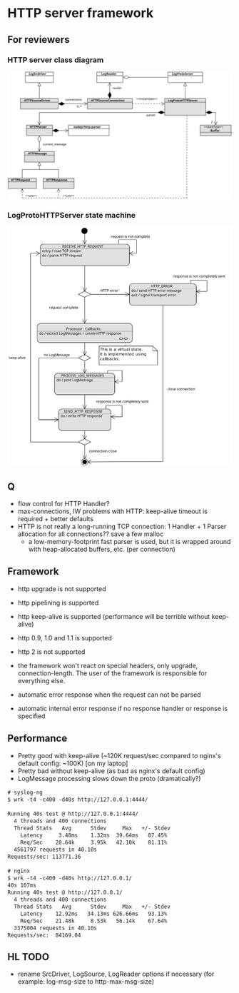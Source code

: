 HTTP server framework
=====================

For reviewers
-------------

### HTTP server class diagram

![HTTP server class diagram](/lib/http/images/HTTPServer.svg)

### LogProtoHTTPServer state machine

![LogProtoHTTPServer state machine](/lib/http/images/LogProtoHTTPServer.svg)

Q
---

- flow control for HTTP Handler?
- max-connections, IW problems with HTTP: keep-alive timeout is required + better defaults
- HTTP is not really a long-running TCP connection: 1 Handler + 1 Parser allocation for all connections?? save a few malloc
  - a low-memory-footprint fast parser is used, but it is wrapped around with heap-allocated buffers, etc. (per connection)

Framework
---------

- http upgrade is not supported
- http pipelining is supported
- http keep-alive is supported (performance will be terrible without keep-alive)
- http 0.9, 1.0 and 1.1 is supported
- http 2 is not supported
- the framework won't react on special headers, only upgrade, connection-length. The user of the framework is responsible for everything else.

- automatic error response when the request can not be parsed
- automatic internal error response if no response handler or response is specified

Performance
-----------

- Pretty good with keep-alive (~120K request/sec compared to nginx's default config: ~100K) [on my laptop]
- Pretty bad without keep-alive (as bad as nginx's default config)
- LogMessage processing slows down the proto (dramatically?)

```
# syslog-ng
$ wrk -t4 -c400 -d40s http://127.0.0.1:4444/

Running 40s test @ http://127.0.0.1:4444/
  4 threads and 400 connections
  Thread Stats   Avg      Stdev     Max   +/- Stdev
    Latency     3.48ms    1.32ms  39.64ms   87.45%
    Req/Sec    28.64k     3.95k   42.10k    81.11%
  4561797 requests in 40.10s
Requests/sec: 113771.36

# nginx
$ wrk -t4 -c400 -d40s http://127.0.0.1/                                                                                                                  40s 107ms
Running 40s test @ http://127.0.0.1/
  4 threads and 400 connections
  Thread Stats   Avg      Stdev     Max   +/- Stdev
    Latency    12.92ms   34.13ms 626.66ms   93.13%
    Req/Sec    21.48k     8.53k   56.14k    67.64%
  3375004 requests in 40.10s
Requests/sec:  84169.04
```

HL TODO
-------

- rename SrcDriver, LogSource, LogReader options if necessary (for example: log-msg-size to http-max-msg-size)
